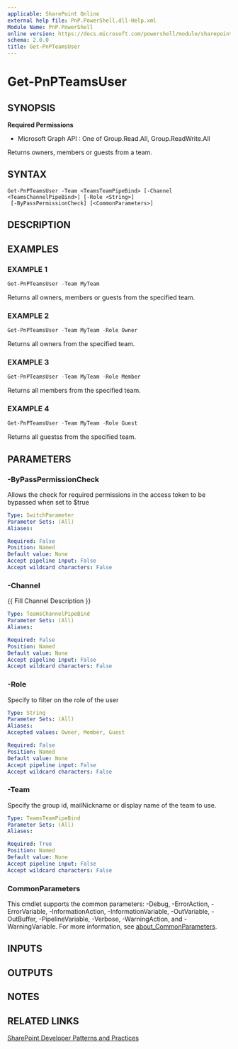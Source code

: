 ```yaml
---
applicable: SharePoint Online
external help file: PnP.PowerShell.dll-Help.xml
Module Name: PnP.PowerShell
online version: https://docs.microsoft.com/powershell/module/sharepoint-pnp/get-pnpteamsuser
schema: 2.0.0
title: Get-PnPTeamsUser
---
```


# Get-PnPTeamsUser

## SYNOPSIS

**Required Permissions**

  * Microsoft Graph API : One of Group.Read.All, Group.ReadWrite.All

Returns owners, members or guests from a team.

## SYNTAX

```
Get-PnPTeamsUser -Team <TeamsTeamPipeBind> [-Channel <TeamsChannelPipeBind>] [-Role <String>]
 [-ByPassPermissionCheck] [<CommonParameters>]
```

## DESCRIPTION

## EXAMPLES

### EXAMPLE 1
```powershell
Get-PnPTeamsUser -Team MyTeam
```

Returns all owners, members or guests from the specified team.

### EXAMPLE 2
```powershell
Get-PnPTeamsUser -Team MyTeam -Role Owner
```

Returns all owners from the specified team.

### EXAMPLE 3
```powershell
Get-PnPTeamsUser -Team MyTeam -Role Member
```

Returns all members from the specified team.

### EXAMPLE 4
```powershell
Get-PnPTeamsUser -Team MyTeam -Role Guest
```

Returns all guestss from the specified team.

## PARAMETERS

### -ByPassPermissionCheck
Allows the check for required permissions in the access token to be bypassed when set to $true

```yaml
Type: SwitchParameter
Parameter Sets: (All)
Aliases:

Required: False
Position: Named
Default value: None
Accept pipeline input: False
Accept wildcard characters: False
```

### -Channel
{{ Fill Channel Description }}

```yaml
Type: TeamsChannelPipeBind
Parameter Sets: (All)
Aliases:

Required: False
Position: Named
Default value: None
Accept pipeline input: False
Accept wildcard characters: False
```

### -Role
Specify to filter on the role of the user

```yaml
Type: String
Parameter Sets: (All)
Aliases:
Accepted values: Owner, Member, Guest

Required: False
Position: Named
Default value: None
Accept pipeline input: False
Accept wildcard characters: False
```

### -Team
Specify the group id, mailNickname or display name of the team to use.

```yaml
Type: TeamsTeamPipeBind
Parameter Sets: (All)
Aliases:

Required: True
Position: Named
Default value: None
Accept pipeline input: False
Accept wildcard characters: False
```

### CommonParameters
This cmdlet supports the common parameters: -Debug, -ErrorAction, -ErrorVariable, -InformationAction, -InformationVariable, -OutVariable, -OutBuffer, -PipelineVariable, -Verbose, -WarningAction, and -WarningVariable. For more information, see [about_CommonParameters](http://go.microsoft.com/fwlink/?LinkID=113216).

## INPUTS

## OUTPUTS

## NOTES

## RELATED LINKS

[SharePoint Developer Patterns and Practices](https://aka.ms/sppnp)